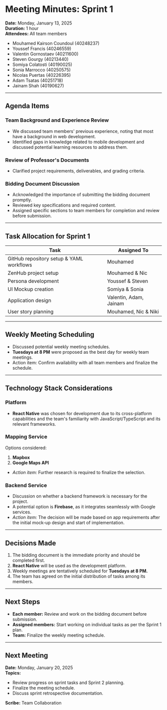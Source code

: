 # Meeting Minutes: Sprint 1

**Date:** Monday, January 13, 2025  
**Duration:** 1 hour  
**Attendees:** All team members  

- Mouhamed Kairson Coundoul (40248237)  
- Youssef Francis (40246559)  
- Valentin Gornostaev (40211600)  
- Steven Gourgy (40213440)  
- Somiya Colatosti (40190025)  
- Sonia Marrocco (40250575)  
- Nicolas Puertas (40226395)  
- Adam Tsatas (40251718)  
- Jainam Shah (40190627)  

---

## Agenda Items

### Team Background and Experience Review  
- We discussed team members' previous experience, noting that most have a background in web development.  
- Identified gaps in knowledge related to mobile development and discussed potential learning resources to address them.  

### Review of Professor's Documents  
- Clarified project requirements, deliverables, and grading criteria.  

### Bidding Document Discussion  
- Acknowledged the importance of submitting the bidding document promptly.  
- Reviewed key specifications and required content.  
- Assigned specific sections to team members for completion and review before submission.  

---

## Task Allocation for Sprint 1

| **Task**                          | **Assigned To**        |
|-----------------------------------|-----------------------|
| GitHub repository setup & YAML workflows | Mouhamed              |
| ZenHub project setup               | Mouhamed & Nic         | 
| Persona development                | Youssef & Steven       | 
| UI Mockup creation                  | Somiya & Sonia         |
| Application design                  | Valentin, Adam, Jainam |
| User story planning                 | Mouhamed, Nic & Niki   |

---

## Weekly Meeting Scheduling  
- Discussed potential weekly meeting schedules.  
- **Tuesdays at 8 PM** were proposed as the best day for weekly team meetings.  
- Action item: Confirm availability with all team members and finalize the schedule.  

---

## Technology Stack Considerations  

### Platform  
- **React Native** was chosen for development due to its cross-platform capabilities and the team's familiarity with JavaScript/TypeScript and its relevant frameworks.  

### Mapping Service  
Options considered:  
1. **Mapbox**  
2. **Google Maps API**  
- *Action item:* Further research is required to finalize the selection.  

### Backend Service  
- Discussion on whether a backend framework is necessary for the project.  
- A potential option is **Firebase**, as it integrates seamlessly with Google services.  
- *Action item:* The decision will be made based on app requirements after the initial mock-up design and start of implementation.  

---

## Decisions Made  
1. The bidding document is the immediate priority and should be completed first.  
2. **React Native** will be used as the development platform.  
3. Weekly meetings are tentatively scheduled for **Tuesdays at 8 PM.**  
4. The team has agreed on the initial distribution of tasks among its members.  

---

## Next Steps  
- **Each member:** Review and work on the bidding document before submission.  
- **Assigned members:** Start working on individual tasks as per the Sprint 1 plan.  
- **Team:** Finalize the weekly meeting schedule.  

---

## Next Meeting  
**Date:** Monday, January 20, 2025  
**Topics:**  
- Review progress on sprint tasks and Sprint 2 planning.  
- Finalize the meeting schedule.  
- Discuss sprint retrospective documentation.  

**Scribe:** Team Collaboration  
